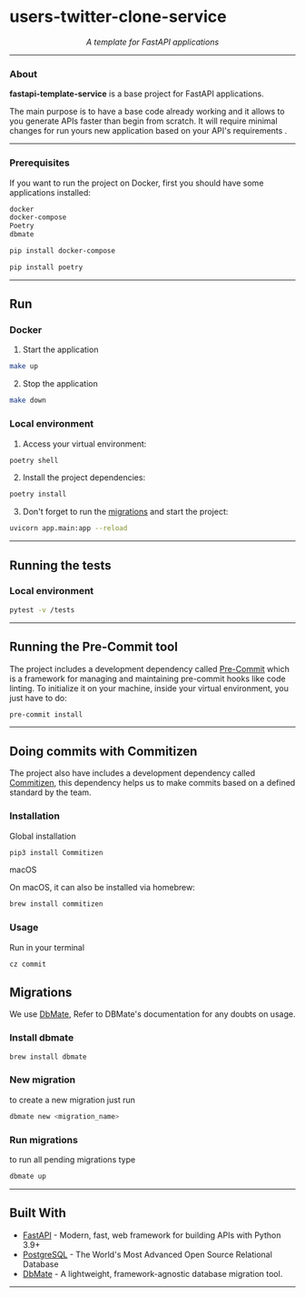 # users-twitter-clone-service

<p align="center">
    <em>A template for FastAPI applications</em>
</p>

---

### About

**fastapi-template-service** is a base project for FastAPI applications.

The main purpose is to have a base code already working and it allows to you generate APIs faster than begin from scratch. It will require minimal changes for run yours new application based on your API's requirements .

---

### Prerequisites

If you want to run the project on Docker, first you should have some applications installed:

```bash
docker
docker-compose
Poetry
dbmate
```

```bash
pip install docker-compose
```

```bash
pip install poetry
```

---

## Run

### Docker


1. Start the application

```bash
make up
```

2. Stop the application
```bash
make down
```

### Local environment

1. Access your virtual environment:

```bash
poetry shell
```

2. Install the project dependencies:

```bash
poetry install
```

3. Don't forget to run the [migrations](#migrations) and start the project:

```bash
uvicorn app.main:app --reload
```

---

## Running the tests

### Local environment

```bash
pytest -v /tests
```

---

## Running the Pre-Commit tool

The project includes a development dependency called [Pre-Commit](https://pre-commit.com/) which is a framework for managing and maintaining pre-commit hooks like code linting. To initialize it on your machine, inside your virtual environment, you just have to do:

```bash
pre-commit install
```

---

## Doing commits with Commitizen

The project also have includes a development dependency called [Commitizen](https://commitizen-tools.github.io/commitizen/), this dependency helps us to make commits based on a defined standard by the team.

### Installation

Global installation

```bash
pip3 install Commitizen
```

macOS

On macOS, it can also be installed via homebrew:

```bash
brew install commitizen
```

### Usage

Run in your terminal

```bash
cz commit
```
## <a name="migrations"></a> Migrations

We use [DbMate](https://github.com/amacneil/dbmate), Refer to DBMate's documentation for any doubts on usage.

### Install dbmate

```bash
brew install dbmate
```

### New migration

to create a new migration just run

```bash
dbmate new <migration_name>
```

### Run migrations

to run all pending migrations type

```bash
dbmate up
```

---

## Built With

- [FastAPI](https://fastapi.tiangolo.com/) - Modern, fast, web framework for building APIs with Python 3.9+
- [PostgreSQL](https://www.postgresql.org/) - The World's Most Advanced Open Source Relational Database
- [DbMate](https://github.com/amacneil/dbmate) - A lightweight, framework-agnostic database migration tool.

---
